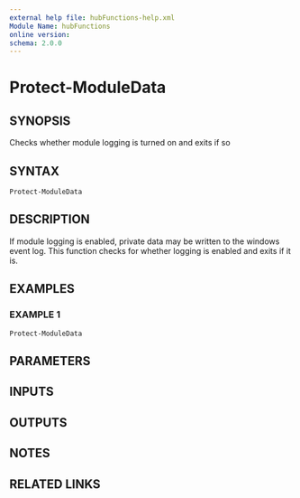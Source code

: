 ```yaml
---
external help file: hubFunctions-help.xml
Module Name: hubFunctions
online version:
schema: 2.0.0
---
```


# Protect-ModuleData

## SYNOPSIS
Checks whether module logging is turned on and exits if so

## SYNTAX

```
Protect-ModuleData
```

## DESCRIPTION
If module logging is enabled, private data may be written to the windows event log.
This function checks for whether logging is enabled and exits if it is.

## EXAMPLES

### EXAMPLE 1
```
Protect-ModuleData
```

## PARAMETERS

## INPUTS

## OUTPUTS

## NOTES

## RELATED LINKS
